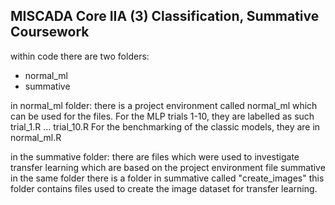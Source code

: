## MISCADA Core IIA (3) Classification, Summative Coursework

within code there are two folders:

- normal_ml
- summative

in normal_ml folder:
  there is a project environment called normal_ml which can be used for the files. 
  For the MLP trials 1-10, they are labelled as such trial_1.R ... trial_10.R 
  For the benchmarking of the classic models, they are in normal_ml.R
 
 in the summative folder:
 there are files which were used to investigate transfer learning which are based on the project environment file summative in the same folder
 there is a folder in summative called "create_images" this folder contains files used to create the image dataset for transfer learning.
